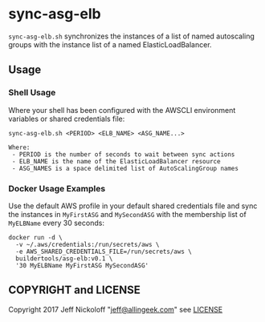 # sync-asg-elb

`sync-asg-elb.sh` synchronizes the instances of a list of named autoscaling groups with the instance list of a named ElasticLoadBalancer. 

## Usage

### Shell Usage

Where your shell has been configured with the AWSCLI environment variables or shared credentials file:

    sync-asg-elb.sh <PERIOD> <ELB_NAME> <ASG_NAME...>
    
    Where:
     - PERIOD is the number of seconds to wait between sync actions
     - ELB_NAME is the name of the ElasticLoadBalancer resource
     - ASG_NAMES is a space delimited list of AutoScalingGroup names

### Docker Usage Examples

Use the default AWS profile in your default shared credentials file and sync the instances in `MyFirstASG` and `MySecondASG` with the membership list of `MyELBName` every 30 seconds:

    docker run -d \
      -v ~/.aws/credentials:/run/secrets/aws \
      -e AWS_SHARED_CREDENTIALS_FILE=/run/secrets/aws \
      buildertools/asg-elb:v0.1 \
      '30 MyELBName MyFirstASG MySecondASG'

## COPYRIGHT and LICENSE

Copyright 2017 Jeff Nickoloff "jeff@allingeek.com" see [LICENSE](./LICENSE)
